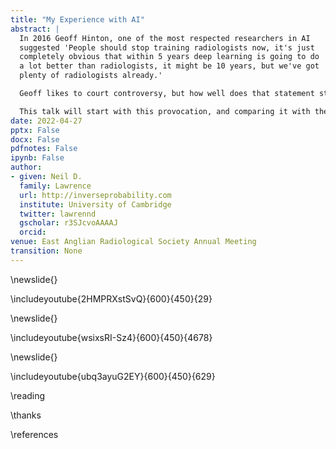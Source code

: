 ```yaml
---
title: "My Experience with AI"
abstract: |
  In 2016 Geoff Hinton, one of the most respected researchers in AI
  suggested 'People should stop training radiologists now, it's just
  completely obvious that within 5 years deep learning is going to do
  a lot better than radiologists, it might be 10 years, but we've got
  plenty of radiologists already.'

  Geoff likes to court controversy, but how well does that statement stand up with time? Elon Musk also said that we'd have fully autonomous drivng by 2018. What happened to that? Both these predictions are examples of the Great AI Fallacy. The idea that we have finally devoloped automation technology that can adapt to that. The reality is more mundane, but it doesn't mean that AI can't help.

  This talk will start with this provocation, and comparing it with the situation with self driving cars, we'll then move to discussion.
date: 2022-04-27
pptx: False
docx: False
pdfnotes: False
ipynb: False
author:
- given: Neil D.
  family: Lawrence
  url: http://inverseprobability.com
  institute: University of Cambridge
  twitter: lawrennd
  gscholar: r3SJcvoAAAAJ
  orcid: 
venue: East Anglian Radiological Society Annual Meeting
transition: None
---
```




\newslide{}

\includeyoutube{2HMPRXstSvQ}{600}{450}{29}

\newslide{}

\includeyoutube{wsixsRI-Sz4}{600}{450}{4678}

\newslide{}

\includeyoutube{ubq3ayuG2EY}{600}{450}{629}


\reading

\thanks

\references
